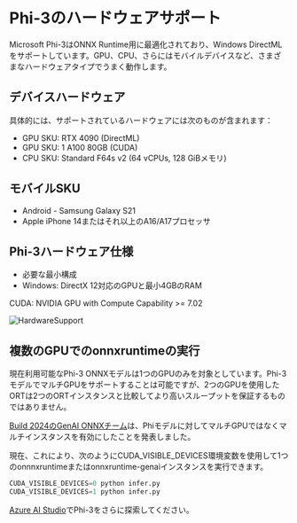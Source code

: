 # Phi-3のハードウェアサポート

Microsoft Phi-3はONNX Runtime用に最適化されており、Windows DirectMLをサポートしています。GPU、CPU、さらにはモバイルデバイスなど、さまざまなハードウェアタイプでうまく動作します。

## デバイスハードウェア
具体的には、サポートされているハードウェアには次のものが含まれます：

- GPU SKU: RTX 4090 (DirectML)
- GPU SKU: 1 A100 80GB (CUDA)
- CPU SKU: Standard F64s v2 (64 vCPUs, 128 GiBメモリ)

## モバイルSKU

- Android - Samsung Galaxy S21
- Apple iPhone 14またはそれ以上のA16/A17プロセッサ

## Phi-3ハードウェア仕様

- 必要な最小構成
- Windows: DirectX 12対応のGPUと最小4GBのRAM

CUDA: NVIDIA GPU with Compute Capability >= 7.02

![HardwareSupport](../../imgs/00/phi3hardware.png)

## 複数のGPUでのonnxruntimeの実行

現在利用可能なPhi-3 ONNXモデルは1つのGPUのみを対象としています。Phi-3モデルでマルチGPUをサポートすることは可能ですが、2つのGPUを使用したORTは2つのORTインスタンスと比較してより高いスループットを保証するものではありません。

[Build 2024のGenAI ONNXチーム](https://youtu.be/WLW4SE8M9i8?si=EtG04UwDvcjunyfC)は、Phiモデルに対してマルチGPUではなくマルチインスタンスを有効にしたことを発表しました。

現在、これにより、次のようにCUDA_VISIBLE_DEVICES環境変数を使用して1つのonnnxruntimeまたはonnxruntime-genaiインスタンスを実行できます。

```Python
CUDA_VISIBLE_DEVICES=0 python infer.py
CUDA_VISIBLE_DEVICES=1 python infer.py
```

[Azure AI Studio](https://ai.azure.com)でPhi-3をさらに探索してください。

